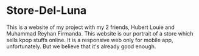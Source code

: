 # Store-Del-Luna

This is a website of my project with my 2 friends, Hubert Louie and Muhammad Reyhan Firmanda. This website is our portrait of a store which sells kpop stuffs online. It is a responsive web only for mobile app, unfortunately. But we believe that it's already good enough.
